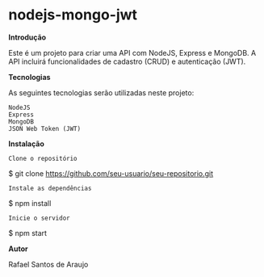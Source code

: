 # nodejs-mongo-jwt


**Introdução**

Este é um projeto para criar uma API com NodeJS, Express e MongoDB. A API incluirá funcionalidades de cadastro (CRUD) e autenticação (JWT).


**Tecnologias**

As seguintes tecnologias serão utilizadas neste projeto:

    NodeJS
    Express
    MongoDB
    JSON Web Token (JWT)

**Instalação**

    Clone o repositório


$ git clone https://github.com/seu-usuario/seu-repositorio.git

    Instale as dependências

$ npm install

    Inicie o servidor

$ npm start


**Autor**

Rafael Santos de Araujo


